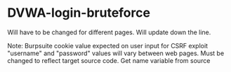# DVWA-login-bruteforce
Will have to be changed for different pages. Will update down the line.

Note: Burpsuite cookie value expected on user input for CSRF exploit
"username" and "password" values will vary between web pages. Must be changed to reflect target source code. Get name variable from source
